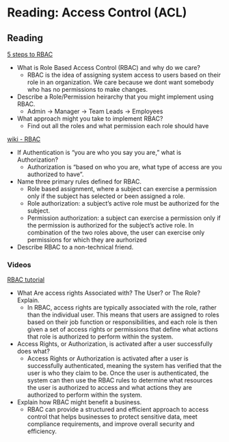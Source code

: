 # Reading: Access Control (ACL)

## Reading

[5 steps to RBAC](https://www.csoonline.com/article/3060780/security/5-steps-to-simple-role-based-access-control.html)

- What is Role Based Access Control (RBAC) and why do we care?
  - RBAC is the idea of assigning system access to users based on their role in an organization. We care because we dont want somebody who has no permissions to make changes.
- Describe a Role/Permission heirarchy that you might implement using RBAC.
  - Admin -> Manager -> Team Leads -> Employees
- What approach might you take to implement RBAC?
  - Find out all the roles and what permission each role should have

[wiki - RBAC](https://www.csoonline.com/article/3060780/5-steps-to-simple-role-based-access-control.html)

- If Authentication is “you are who you say you are,” what is Authorization?
  - Authorization is “based on who you are, what type of access are you authorized to have”.
- Name three primary rules defined for RBAC.
  -  Role based assignment, where a subject can exercise a permission only if the subject has selected or been assigned a role.
  - Role authorization: a subject’s active role must be authorized for the subject.
  - Permission authorization: a subject can exercise a permission only if the permission is authorized for the subject’s active role. In combination of the two roles above, the user can exercise only permissions for which they are aurhorized
- Describe RBAC to a non-technical friend.

### Videos

[RBAC tutorial](https://www.youtube.com/watch?v=C4NP8Eon3cA&ab_channel=Udacity)

- What Are access rights Associated with? The User? or The Role? Explain.
  - In RBAC, access rights are typically associated with the role, rather than the individual user. This means that users are assigned to roles based on their job function or responsibilities, and each role is then given a set of access rights or permissions that define what actions that role is authorized to perform within the system.
- Access Rights, or Authorization, is activated after a user successfully does what?
  - Access Rights or Authorization is activated after a user is successfully authenticated, meaning the system has verified that the user is who they claim to be. Once the user is authenticated, the system can then use the RBAC rules to determine what resources the user is authorized to access and what actions they are authorized to perform within the system.
- Explain how RBAC might benefit a business.
  - RBAC can provide a structured and efficient approach to access control that helps businesses to protect sensitive data, meet compliance requirements, and improve overall security and efficiency.
